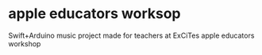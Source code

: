 # apple educators worksop
Swift+Arduino music project
made for teachers at ExCiTes apple educators workshop
